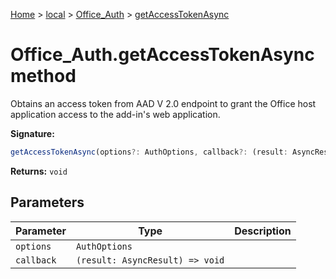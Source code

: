 [Home](./index) &gt; [local](local.md) &gt; [Office\_Auth](local.office_auth.md) &gt; [getAccessTokenAsync](local.office_auth.getaccesstokenasync.md)

# Office\_Auth.getAccessTokenAsync method

Obtains an access token from AAD V 2.0 endpoint to grant the Office host application access to the add-in's web application.

**Signature:**
```javascript
getAccessTokenAsync(options?: AuthOptions, callback?: (result: AsyncResult) => void): void;
```
**Returns:** `void`

## Parameters

|  Parameter | Type | Description |
|  --- | --- | --- |
|  `options` | `AuthOptions` |  |
|  `callback` | `(result: AsyncResult) => void` |  |


